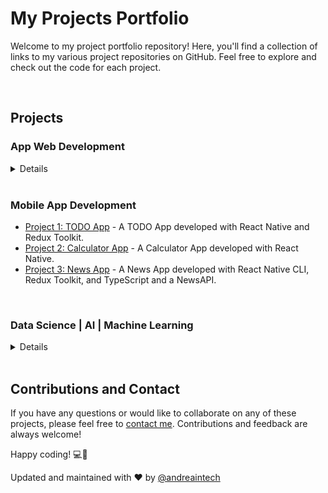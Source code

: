 # My Projects Portfolio

Welcome to my project portfolio repository! Here, you'll find a collection of links to my various project repositories on GitHub. Feel free to explore and check out the code for each project.

<br>

## Projects

### App Web Development

<details>
Coming soon 😳
</details>

<br>

### Mobile App Development

- [Project 1: TODO App](https://github.com/andreaintech/todo-app-redux-react-native) - A TODO App developed with React Native and Redux Toolkit.
- [Project 2: Calculator App](https://github.com/andreaintech/React-Native-Calculator) - A Calculator App developed with React Native.
- [Project 3: News App](https://github.com/andreaintech/News-App-React-Native) - A News App developed with React Native CLI, Redux Toolkit, and TypeScript and a NewsAPI.

<br>

### Data Science | AI | Machine Learning

<details>
Coming soon 😳
</details>

<br>

## Contributions and Contact

If you have any questions or would like to collaborate on any of these projects, please feel free to [contact me](mailto:adasilvapdev@gmail.com). Contributions and feedback are always welcome!

Happy coding! 💻🚀

Updated and maintained with ❤️ by [@andreaintech](https://andreaintech.github.io/web/)
